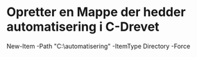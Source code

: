 # Opretter en Mappe der hedder automatisering i C-Drevet
New-Item -Path "C:\automatisering" -ItemType Directory -Force
